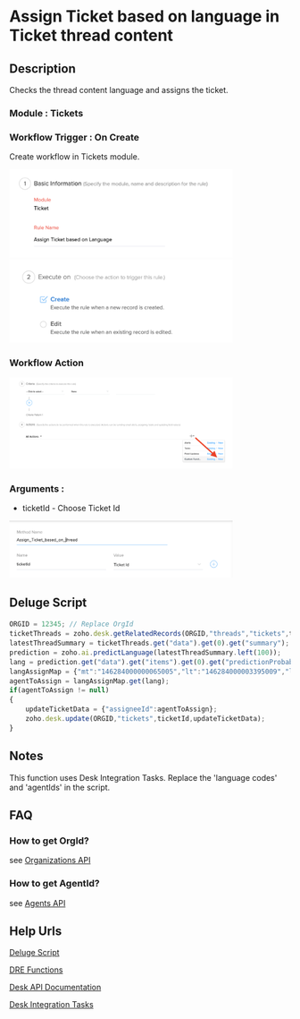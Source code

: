 # Assign Ticket based on language in Ticket thread content

## Description
Checks the thread content language and assigns the ticket.


### Module : Tickets
### Workflow Trigger : On Create
Create workflow in Tickets module. 

<img src="images/wf.png" alt="wf" width="400"/>
<img src="images/wfCreate.png" alt="wfCreate" width="400"/>


### Workflow Action
<img src="images/wfAction.png" alt="wfAction" width="400"/>

### Arguments : 
* ticketId - Choose Ticket Id

<img src="images/argTicketId.png" alt="argTicketId" width="400"/>

## Deluge Script
```javascript
ORGID = 12345; // Replace OrgId
ticketThreads = zoho.desk.getRelatedRecords(ORGID,"threads","tickets",ticketId);
latestThreadSummary = ticketThreads.get("data").get(0).get("summary");
prediction = zoho.ai.predictLanguage(latestThreadSummary.left(100));
lang = prediction.get("data").get("items").get(0).get("predictionProbabilities").keys().get(0);
langAssignMap = {"mt":"146284000000065005","lt":"146284000003395009","lv":"146284000005551017"}; //Replace 'language codes' and 'agentIds' 
agentToAssign = langAssignMap.get(lang);
if(agentToAssign != null)
{
	updateTicketData = {"assigneeId":agentToAssign};
	zoho.desk.update(ORGID,"tickets",ticketId,updateTicketData);
}

```

## Notes
This function uses Desk Integration Tasks. Replace the 'language codes' and 'agentIds' in the script.


## FAQ
### How to get OrgId?
see [Organizations API](https://desk.zoho.com/support/APIDocument.do#Organizations)

### How to get AgentId?
see [Agents API](https://desk.zoho.com/support/APIDocument.do#Agents#Agents_Listagents)



## Help Urls
[Deluge Script](https://www.zoho.com/deluge/help/)

[DRE Functions](https://dre.zoho.com/help/)

[Desk API Documentation](https://desk.zoho.com/support/APIDocument.do)

[Desk Integration Tasks](https://www.zoho.com/deluge/help/desk-tasks.html)
